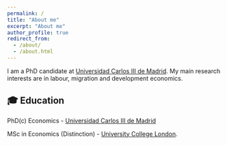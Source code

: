 ```yaml
---
permalink: /
title: "About me"
excerpt: "About me"
author_profile: true
redirect_from: 
  - /about/
  - /about.html
---
```

I am a PhD candidate at [Universidad Carlos III de Madrid](https://economics.uc3m.es). 
My main research interests are in labour, migration and development economics.  

🎓 **Education**
------

PhD(c) Economics - [Universidad Carlos III de Madrid](https://economics.uc3m.es)

MSc in Economics (Distinction) - [University College London](https://www.ucl.ac.uk/economics/ucl-department-economics). 


